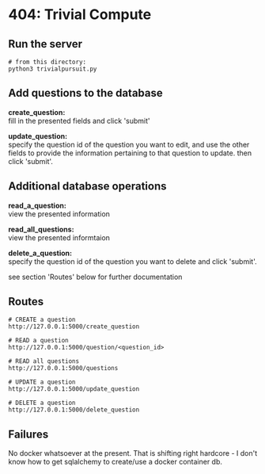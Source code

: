 # 404: Trivial Compute

## Run the server
```
# from this directory:
python3 trivialpursuit.py
```

## Add questions to the database
**create_question:**\
    fill in the presented fields and click 'submit'

**update_question:**\
    specify the question id of the question you want to edit, and use the other fields to provide
    the information pertaining to that question to update. then click 'submit'.

## Additional database operations
**read_a_question:**\
    view the presented information

**read_all_questions:**\
    view the presented informtaion

**delete_a_question:**\
    specify the question id of the question you want to delete and click 'submit'.

see section 'Routes' below for further documentation

## Routes
```
# CREATE a question
http://127.0.0.1:5000/create_question

# READ a question
http://127.0.0.1:5000/question/<question_id>

# READ all questions
http://127.0.0.1:5000/questions

# UPDATE a question
http://127.0.0.1:5000/update_question

# DELETE a question
http://127.0.0.1:5000/delete_question
```

## Failures
No docker whatsoever at the present.  That is shifting right hardcore - I don't know how to get
sqlalchemy to create/use a docker container db.
